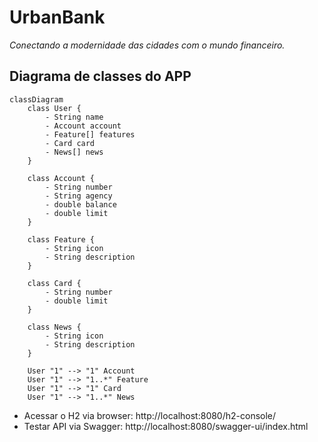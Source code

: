 # UrbanBank

*Conectando a modernidade das cidades com o mundo financeiro.*

## Diagrama de classes do APP

```mermaid
classDiagram
    class User {
        - String name
        - Account account
        - Feature[] features
        - Card card
        - News[] news
    }
    
    class Account {
        - String number
        - String agency
        - double balance
        - double limit
    }

    class Feature {
        - String icon
        - String description
    }

    class Card {
        - String number
        - double limit
    }

    class News {
        - String icon
        - String description
    }

    User "1" --> "1" Account
    User "1" --> "1..*" Feature
    User "1" --> "1" Card
    User "1" --> "1..*" News

```

- Acessar o H2 via browser: http://localhost:8080/h2-console/
- Testar API via Swagger: http://localhost:8080/swagger-ui/index.html